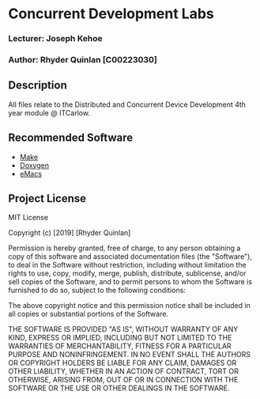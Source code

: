 # Concurrent Development Labs
### Lecturer: Joseph Kehoe

### Author: Rhyder Quinlan [C00223030]

## Description
All files relate to the Distributed and Concurrent Device Development 4th year module @ ITCarlow.

## Recommended Software
 - [Make](http://man7.org/linux/man-pages/man1/make.1.html)
 - [Doxygen](http://www.doxygen.nl/)
 - [eMacs](https://www.gnu.org/software/emacs/)
## Project License
MIT License

Copyright (c) [2019] [Rhyder Quinlan]

Permission is hereby granted, free of charge, to any person obtaining a copy
of this software and associated documentation files (the "Software"), to deal
in the Software without restriction, including without limitation the rights
to use, copy, modify, merge, publish, distribute, sublicense, and/or sell
copies of the Software, and to permit persons to whom the Software is
furnished to do so, subject to the following conditions:

The above copyright notice and this permission notice shall be included in all
copies or substantial portions of the Software.

THE SOFTWARE IS PROVIDED "AS IS", WITHOUT WARRANTY OF ANY KIND, EXPRESS OR
IMPLIED, INCLUDING BUT NOT LIMITED TO THE WARRANTIES OF MERCHANTABILITY,
FITNESS FOR A PARTICULAR PURPOSE AND NONINFRINGEMENT. IN NO EVENT SHALL THE
AUTHORS OR COPYRIGHT HOLDERS BE LIABLE FOR ANY CLAIM, DAMAGES OR OTHER
LIABILITY, WHETHER IN AN ACTION OF CONTRACT, TORT OR OTHERWISE, ARISING FROM,
OUT OF OR IN CONNECTION WITH THE SOFTWARE OR THE USE OR OTHER DEALINGS IN THE
SOFTWARE.